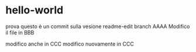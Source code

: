# hello-world
prova
questo è un commit sulla vesione readme-edit branch AAAA
Modifico il file in BBB


modifico anche in CCC
modifico nuovamente in CCC 
